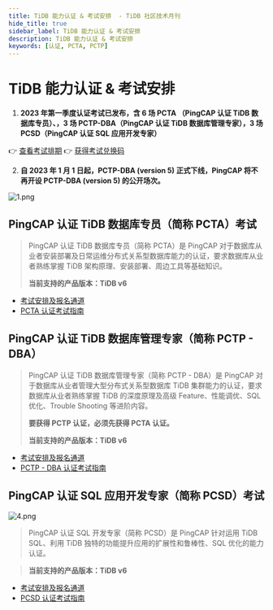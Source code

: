 ```yaml
---
title: TiDB 能力认证 & 考试安排  - TiDB 社区技术月刊
hide_title: true
sidebar_label: TiDB 能力认证 & 考试安排
description: TiDB 能力认证 & 考试安排
keywords: [认证, PCTA, PCTP]
---
```


# TiDB 能力认证 & 考试安排

1. **2023 年第一季度认证考试已发布，含 6 场 PCTA （PingCAP 认证 TiDB 数据库专员）、，3 场 PCTP-DBA（PingCAP 认证 TiDB 数据库管理专家），3 场 PCSD（PingCAP 认证 SQL 应用开发专家）**

👉 [查看考试排期](https://learn.pingcap.com/learner/exam-market/list)
👉 [获得考试兑换码](https://asktug.com/t/topic/997533)

2. **自 2023 年 1 月 1 日起，PCTP-DBA (version 5) 正式下线，PingCAP 将不再开设 PCTP-DBA (version 5)  的公开场次。**

![1.png](https://img2.pingcap.com/forms/6/7/67c83f326f20e3708f01402facdda1206e0623e6.png)

## PingCAP 认证 TiDB 数据库专员（简称 PCTA）考试

> PingCAP 认证 TiDB 数据库专员（简称 PCTA）是 PingCAP 对于数据库从业者安装部署及日常运维分布式关系型数据库能力的认证，要求数据库从业者熟练掌握 TiDB 架构原理、安装部署、周边工具等基础知识。
>
> **当前支持的产品版本：TiDB v6**

- [考试安排及报名通道](https://learn.pingcap.com/learner/exam-market/list?category=PCTA)
- [PCTA 认证考试指南](https://asktug.com/t/topic/694465)

## PingCAP 认证 TiDB 数据库管理专家（简称 PCTP - DBA）

> PingCAP 认证 TiDB 数据库管理专家（简称 PCTP - DBA）是 PingCAP 对于数据库从业者管理大型分布式关系型数据库 TiDB 集群能力的认证，要求数据库从业者熟练掌握 TiDB 的深度原理及高级 Feature、性能调优、SQL 优化、Trouble Shooting 等进阶内容。
>
> **要获得 PCTP 认证，必须先获得 PCTA 认证。**
>
> **当前支持的产品版本：TiDB v6**

- [考试安排及报名通道](https://learn.pingcap.com/learner/exam-market/list?category=PCTP)
- [PCTP - DBA 认证考试指南](https://asktug.com/t/topic/994110)

## PingCAP 认证 SQL 应用开发专家（简称 PCSD）考试

![4.png](https://img2.pingcap.com/forms/4/5/452a086398efb2a71e889405d842706270f93299.png)

> PingCAP 认证 SQL 开发专家（简称 PCSD）是 PingCAP 针对运用 TiDB SQL、利用 TiDB 独特的功能提升应用的扩展性和鲁棒性、SQL 优化的能力认证。

> **当前支持的产品版本：TiDB v6**

- [考试安排及报名通道](https://learn.pingcap.com/learner/exam-market/list?category=PCSD)
- [PCSD 认证考试指南](https://asktug.com/t/topic/994111)

